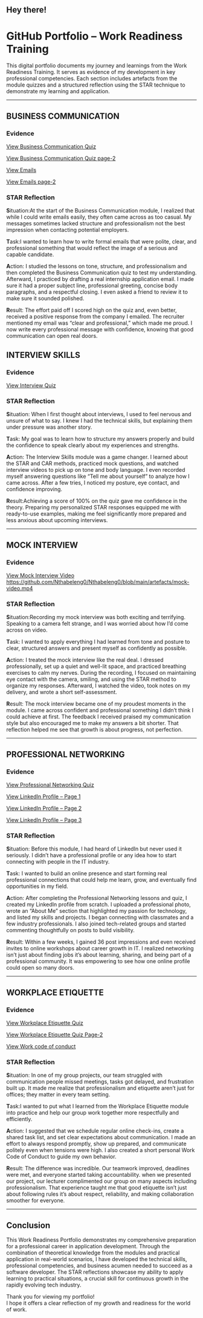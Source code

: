 ## Hey there!

# GitHub Portfolio – Work Readiness Training

This digital portfolio documents my journey and learnings from the Work Readiness Training. It serves as evidence of my development in key professional competencies. Each section includes artefacts from the module quizzes and a structured reflection using the STAR technique to demonstrate my learning and application.

---

## BUSINESS COMMUNICATION

### Evidence  
[View Business Communication Quiz](./artefacts/business.png)

[View Business Communication Quiz page-2](./artefacts/business2.png)

[View Emails](./artefacts/email.png)

[View Emails page-2](./artefacts/email2.png)


### STAR Reflection  
**S**ituation:At the start of the Business Communication module, I realized that while I could write emails easily, they often came across as too casual. My messages sometimes lacked structure and professionalism not the best impression when contacting potential employers.

**T**ask:I wanted to learn how to write formal emails that were polite, clear, and professional something that would reflect the image of a serious and capable candidate.

**A**ction: I studied the lessons on tone, structure, and professionalism and then completed the Business Communication quiz to test my understanding. Afterward, I practiced by drafting a real internship application email. I made sure it had a proper subject line, professional greeting, concise body paragraphs, and a respectful closing. I even asked a friend to review it to make sure it sounded polished.

**R**esult: The effort paid off I scored high on the quiz and, even better, received a positive response from the company I emailed. The recruiter mentioned my email was “clear and professional,” which made me proud. I now write every professional message with confidence, knowing that good communication can open real doors.


## INTERVIEW SKILLS

### Evidence  
[View Interview Quiz](./artefacts/interview.png)  


### STAR Reflection 
**S**ituation: When I first thought about interviews, I used to feel nervous and unsure of what to say. I knew I had the technical skills, but explaining them under pressure was another story.

**T**ask: My goal was to learn how to structure my answers properly and build the confidence to speak clearly about my experiences and strengths.

**A**ction: The Interview Skills module was a game changer. I learned about the STAR and CAR methods, practiced mock questions, and watched interview videos to pick up on tone and body language. I even recorded myself answering questions like “Tell me about yourself” to analyze how I came across. After a few tries, I noticed my posture, eye contact, and confidence improving.

**R**esult:Achieving a score of 100% on the quiz gave me confidence in the theory. Preparing my personalized STAR responses equipped me with ready-to-use examples, making me feel significantly more prepared and less anxious about upcoming interviews.

---

## MOCK INTERVIEW

### Evidence  
[View Mock Interview Video](./artefacts/mock-video.mp4) 
https://github.com/Nthabeleng0/Nthabeleng0/blob/main/artefacts/mock-video.mp4

### STAR Reflection  
**S**ituation:Recording my mock interview was both exciting and terrifying. Speaking to a camera felt strange, and I was worried about how I’d come across on video.

**T**ask: I wanted to apply everything I had learned from tone and posture to clear, structured answers and present myself as confidently as possible.

**A**ction: I treated the mock interview like the real deal. I dressed professionally, set up a quiet and well-lit space, and practiced breathing exercises to calm my nerves. During the recording, I focused on maintaining eye contact with the camera, smiling, and using the STAR method to organize my responses. Afterward, I watched the video, took notes on my delivery, and wrote a short self-assessment.

**R**esult: The mock interview became one of my proudest moments in the module. I came across confident and professional something I didn’t think I could achieve at first. The feedback I received praised my communication style but also encouraged me to make my answers a bit shorter. That reflection helped me see that growth is about progress, not perfection.

---

## PROFESSIONAL NETWORKING

### Evidence  
[View Professional Networking Quiz](./artefacts/prof.png)  

[View LinkedIn Profile – Page 1](./artefacts/link.png)

[View  LinkedIn Profile – Page 2](./artefacts/link2.png)

[View  LinkedIn Profile – Page 3](./artefacts/link3.png)

### STAR Reflection  
**S**ituation: Before this module, I had heard of LinkedIn but never used it seriously. I didn’t have a professional profile or any idea how to start connecting with people in the IT industry.

**T**ask: I wanted to build an online presence and start forming real professional connections that could help me learn, grow, and eventually find opportunities in my field.

**A**ction: After completing the Professional Networking lessons and quiz, I created my LinkedIn profile from scratch. I uploaded a professional photo, wrote an “About Me” section that highlighted my passion for technology, and listed my skills and projects. I began connecting with classmates and a few industry professionals. I also joined tech-related groups and started commenting thoughtfully on posts to build visibility.

**R**esult: Within a few weeks, I gained 36 post impressions and even received invites to online workshops about career growth in IT. I realized networking isn’t just about finding jobs it’s about learning, sharing, and being part of a professional community. It was empowering to see how one online profile could open so many doors.

---

## WORKPLACE ETIQUETTE

### Evidence  
[View Workplace Etiquette Quiz](./artefacts/workplace.png)

[View Workplace Etiquette Quiz Page-2](./artefacts/workplace2.png)

[View Work code of conduct](./artefacts/conduct.png)
 

### STAR Reflection  
**S**ituation: In one of my group projects, our team struggled with communication people missed meetings, tasks got delayed, and frustration built up. It made me realize that professionalism and etiquette aren’t just for offices; they matter in every team setting.

**T**ask:I wanted to put what I learned from the Workplace Etiquette module into practice and help our group work together more respectfully and efficiently.

**A**ction: I suggested that we schedule regular online check-ins, create a shared task list, and set clear expectations about communication. I made an effort to always respond promptly, show up prepared, and communicate politely even when tensions were high. I also created a short personal Work Code of Conduct to guide my own behavior.

**R**esult: The difference was incredible. Our teamwork improved, deadlines were met, and everyone started taking accountability. when we presented our project, our lecturer complimented our group on many aspects including professionalism. That experience taught me that good etiquette isn’t just about following rules it’s about respect, reliability, and making collaboration smoother for everyone.

---

## Conclusion
This Work Readiness Portfolio demonstrates my comprehensive preparation for a professional career in application development. Through the combination of theoretical knowledge from the modules and practical application in real-world scenarios, I have developed the technical skills, professional competencies, and business acumen needed to succeed as a software developer. The STAR reflections showcase my ability to apply learning to practical situations, a crucial skill for continuous growth in the rapidly evolving tech industry.

Thank you for viewing my portfolio!  
I hope it offers a clear reflection of my growth and readiness for the world of work.
